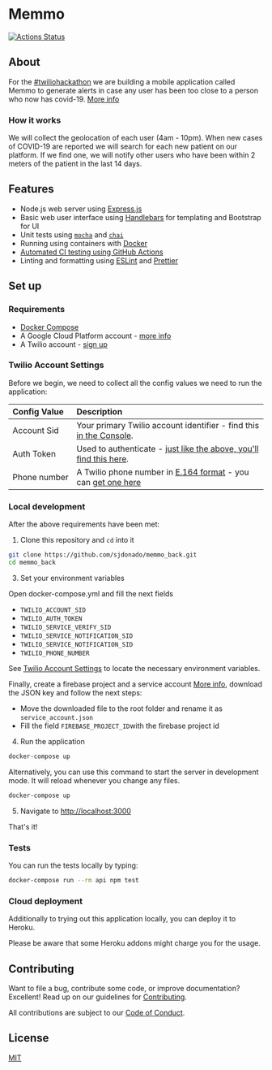# Memmo

[![Actions Status](https://github.com/twilio-labs/sample-template-nodejs/workflows/Node%20CI/badge.svg)](https://github.com/twilio-labs/sample-appointment-reminders/actions)

## About

For the [#twiliohackathon](https://dev.to/t/twiliohackathon) we are building a mobile application called Memmo to generate alerts in case any user has been too close to a person who now has covid-19. [More info](https://dev.to/wilsontov/memmo-don-t-leave-home-without-having-it-installed-2fjn)

### How it works

We will collect the geolocation of each user (4am - 10pm). When new cases of COVID-19 are reported we will search for each new patient on our platform. If we find one, we will notify other users who have been within 2 meters of the patient in the last 14 days.

## Features

- Node.js web server using [Express.js](https://npm.im/express)
- Basic web user interface using [Handlebars](https://npm.im/express-handlebars) for templating and Bootstrap for UI
- Unit tests using [`mocha`](https://npm.im/mocha) and [`chai`](https://npm.im/chai)
- Running using containers with [Docker](https://www.cypress.io/)
- [Automated CI testing using GitHub Actions](/.github/workflows/nodejs.yml)
- Linting and formatting using [ESLint](https://npm.im/eslint) and [Prettier](https://npm.im/prettier)

## Set up

### Requirements

- [Docker Compose](https://docs.docker.com/compose/)
- A Google Cloud Platform account - [more info](https://cloud.google.com)
- A Twilio account - [sign up](https://www.twilio.com/try-twilio)

### Twilio Account Settings

Before we begin, we need to collect all the config values we need to run the application:

| Config&nbsp;Value | Description                                                                                                                                                  |
| :---------------- | :----------------------------------------------------------------------------------------------------------------------------------------------------------- |
| Account&nbsp;Sid  | Your primary Twilio account identifier - find this [in the Console](https://www.twilio.com/console).                                                         |
| Auth&nbsp;Token   | Used to authenticate - [just like the above, you'll find this here](https://www.twilio.com/console).                                                         |
| Phone&nbsp;number | A Twilio phone number in [E.164 format](https://en.wikipedia.org/wiki/E.164) - you can [get one here](https://www.twilio.com/console/phone-numbers/incoming) |

### Local development

After the above requirements have been met:

1. Clone this repository and `cd` into it

```bash
git clone https://github.com/sjdonado/memmo_back.git
cd memmo_back
```

3. Set your environment variables

Open docker-compose.yml and fill the next fields

- `TWILIO_ACCOUNT_SID`
- `TWILIO_AUTH_TOKEN`
- `TWILIO_SERVICE_VERIFY_SID`
- `TWILIO_SERVICE_NOTIFICATION_SID`
- `TWILIO_SERVICE_NOTIFICATION_SID`
- `TWILIO_PHONE_NUMBER`

See [Twilio Account Settings](#twilio-account-settings) to locate the necessary environment variables.

Finally, create a firebase project and a service account [More info](https://cloud.google.com/iam/docs/creating-managing-service-account-keys), download the JSON key and follow the next steps:

- Move the downloaded file to the root folder and rename it as `service_account.json`
- Fill the field `FIREBASE_PROJECT_ID`with the firebase project id

4. Run the application

```bash
docker-compose up
```

Alternatively, you can use this command to start the server in development mode. It will reload whenever you change any files.

```bash
docker-compose up
```

5. Navigate to [http://localhost:3000](http://localhost:3000)

That's it!

### Tests

You can run the tests locally by typing:

```bash
docker-compose run --rm api npm test
```

### Cloud deployment

Additionally to trying out this application locally, you can deploy it to Heroku.

Please be aware that some Heroku addons might charge you for the usage.

## Contributing

Want to file a bug, contribute some code, or improve documentation? Excellent! Read up on our guidelines for [Contributing](https://github.com/sjdonado/memmo_back/blob/master/CONTRIBUTING.md).

All contributions are subject to our [Code of Conduct](https://github.com/sjdonado/.github/blob/master/CODE_OF_CONDUCT.md).

## License

[MIT](http://www.opensource.org/licenses/mit-license.html)
